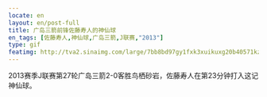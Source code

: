 ```yaml
---
locate: en
layout: en/post-full
title: 广岛三箭前锋佐藤寿人的神仙球
en_tags: [佐藤寿人,神仙球,广岛三箭,J联赛,"2013"]
type: gif
featimg: http://tva2.sinaimg.com/large/7bb8bd97gy1fxk3xuikuxg20b40571kz.gif
---
```


2013赛季J联赛第27轮广岛三箭2-0客胜鸟栖砂岩，佐藤寿人在第23分钟打入这记神仙球。